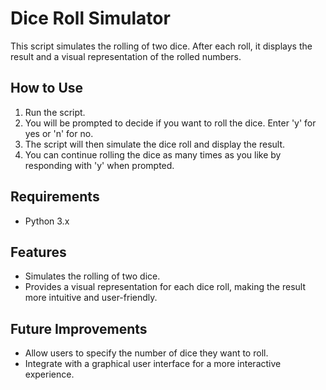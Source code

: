 # Dice Roll Simulator

This script simulates the rolling of two dice. After each roll, it displays the result and a visual representation of the rolled numbers.

## How to Use
1. Run the script.
2. You will be prompted to decide if you want to roll the dice. Enter 'y' for yes or 'n' for no.
3. The script will then simulate the dice roll and display the result.
4. You can continue rolling the dice as many times as you like by responding with 'y' when prompted.

## Requirements
- Python 3.x

## Features
- Simulates the rolling of two dice.
- Provides a visual representation for each dice roll, making the result more intuitive and user-friendly.

## Future Improvements
- Allow users to specify the number of dice they want to roll.
- Integrate with a graphical user interface for a more interactive experience.
